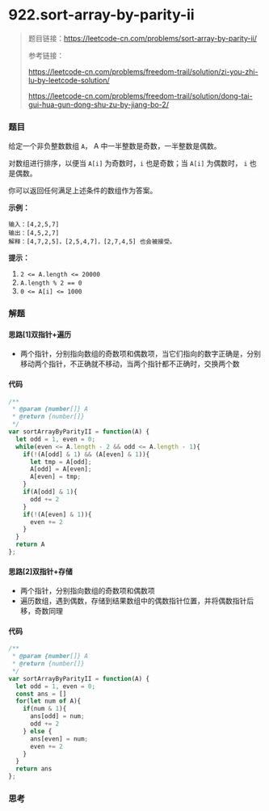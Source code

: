 # 922.sort-array-by-parity-ii

> 题目链接：https://leetcode-cn.com/problems/sort-array-by-parity-ii/
>
> 参考链接：
>
> https://leetcode-cn.com/problems/freedom-trail/solution/zi-you-zhi-lu-by-leetcode-solution/
>
> https://leetcode-cn.com/problems/freedom-trail/solution/dong-tai-gui-hua-gun-dong-shu-zu-by-jiang-bo-2/

### 题目

给定一个非负整数数组 `A`， A 中一半整数是奇数，一半整数是偶数。

对数组进行排序，以便当 `A[i]` 为奇数时，`i` 也是奇数；当 `A[i]` 为偶数时， `i` 也是偶数。

你可以返回任何满足上述条件的数组作为答案。

**示例：**

```
输入：[4,2,5,7]
输出：[4,5,2,7]
解释：[4,7,2,5]，[2,5,4,7]，[2,7,4,5] 也会被接受。
```

**提示：**

1. `2 <= A.length <= 20000`
2. `A.length % 2 == 0`
3. `0 <= A[i] <= 1000`



### 解题

#### 思路[1]双指针+遍历

* 两个指针，分别指向数组的奇数项和偶数项，当它们指向的数字正确是，分别移动两个指针，不正确就不移动，当两个指针都不正确时，交换两个数

#### 代码

```javascript
/**
 * @param {number[]} A
 * @return {number[]}
 */
var sortArrayByParityII = function(A) {
  let odd = 1, even = 0;
  while(even <= A.length - 2 && odd <= A.length - 1){
    if(!(A[odd] & 1) && (A[even] & 1)){
      let tmp = A[odd];
      A[odd] = A[even];
      A[even] = tmp;
    }
    if(A[odd] & 1){
      odd += 2
    }
    if(!(A[even] & 1)){
      even += 2
    }
  }
  return A
};
```

#### 思路[2]双指针+存储

* 两个指针，分别指向数组的奇数项和偶数项
* 遍历数组，遇到偶数，存储到结果数组中的偶数指针位置，并将偶数指针后移，奇数同理

#### 代码

```javascript
/**
 * @param {number[]} A
 * @return {number[]}
 */
var sortArrayByParityII = function(A) {
  let odd = 1, even = 0;
  const ans = []
  for(let num of A){
    if(num & 1){
      ans[odd] = num;
      odd += 2
    } else {
      ans[even] = num;
      even += 2
    }
  }
  return ans
};
```



### 思考